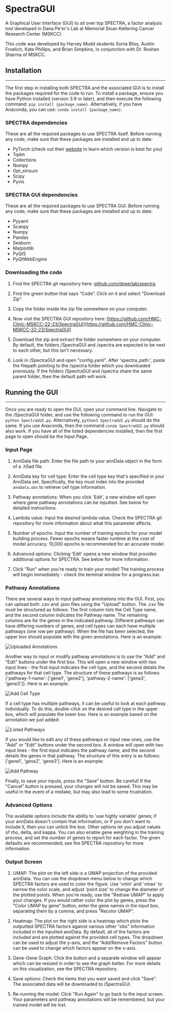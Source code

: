# SpectraGUI

A Graphical User Interface (GUI) to sit over top SPECTRA, a factor analysis tool developed in Dana Pe'er's Lab at Memorial Sloan Kettering Cancer Research Center (MSKCC).

This code was developed by Harvey Mudd students Sonia Bliss, Austin Froelich, Kate Phillips, and Brian Simpkins, in conjunction with Dr. Roshan Sharma of MSKCC.

## Installation

---

The first step in installing both SPECTRA and the associated GUI is to install the packages required for the code to run. To install a package, ensure you have Python installed (version 3.9 or later), and then execute the following command: `pip install {package_name}`. Alternatively, if you have Anaconda, you can use: `conda install {package_name}`.

### __SPECTRA dependencies__

These are all the required packages to use SPECTRA itself. Before running any code, make sure that these packages are installed and up to date:

- PyTorch (check out their [website](https://pytorch.org/get-started/locally/) to learn which version is best for you)
- Tqdm
- Collections
- Numpy
- Opt_einsum
- Scipy
- Pyvis

### __SPECTRA GUI dependencies__

These are all the required packages to use SPECTRA GUI. Before running any code, make sure that these packages are installed and up to date:

- Pyyaml
- Scanpy
- Numpy
- Pandas
- Seaborn
- Matplotlib
- PyQt5
- PyQtWebEngine

### __Downloading the code__

1. Find the SPECTRA git repository here: [github.com/dpeerlab/spectra](github.com/dpeerlab/spectra)

2. Find the green button that says “Code”. Click on it and select "Download Zip".

3. Copy the folder inside the zip file somewhere on your computer.

4. Now visit the SPECTRA GUI repository here: [https://github.com/HMC-Clinic-MSKCC-22-23/SpectraGUI](https://github.com/HMC-Clinic-MSKCC-22-23/SpectraGUI)

5. Download the zip and extract the folder somewhere on your computer. By default, the folders /SpectraGUI and /spectra are expected to be next to each other, but this isn't necessary.

6. Look in /SpectraGUI and open "config.yaml". After 'spectra_path:', paste the filepath pointing to the /spectra folder which you downloaded previously. If the folders /SpectraGUI and /spectra share the same parent folder, then the default path will work.

## Running the GUI

---

Once you are ready to open the GUI, open your command line. Navigate to the /SpectraGUI folder, and use the following command to run the GUI: `python SpectraGUI.py`. Alternatively, `python3 SpectraGUI.py` should do the same. If you use Anaconda, then the command `conda SpectraGUI.py` should also work. If you have all of the listed dependencies installed, then the first page to open should be the Input Page.

### __Input Page__

1. AnnData file path: Enter the file path to your annData object in the form of a .h5ad file.

2. AnnData key for cell type: Enter the cell type key that's specified in your AnnData set. Specifically, the key must index into the provided `annData.obs` to retrieve cell type information.

3. Pathway annotations: When you click 'Edit', a new window will open where gene pathway annotations can be inputted. See below for detailed instructions.

4. Lambda value: Input the desired lambda value. Check the SPECTRA git repository for more information about what this parameter affects.

5. Number of epochs: Input the number of training epochs for your model building process. Fewer epochs means faster runtime at the cost of model accuracy. 10,000 epochs is recommended for an accurate model.

6. Advanced options: Clicking 'Edit' opens a new window that provides additional options for SPECTRA. See below for more information.

7. Click "Run" when you're ready to train your model! The training process will begin immediately - check the terminal window for a progress bar.

### __Pathway Annotations__

There are several ways to input pathway annotations into the GUI. First, you can upload both .csv and .json files using the "Upload" button. The .csv file must be structured as follows: The first column lists the Cell Type name, and the second column indicates the Pathway name. The remaining columns are for the genes in the indicated pathway. Different pathways can have differing numbers of genes, and cell types can each have multiple pathways (one row per pathway). When the file has been selected, the upper box should populate with the given annotations. Here is an example:

![Uploaded Annotations](./img/path_ann_stock.png)

Another way to input or modify pathway annotations is to use the "Add" and "Edit" buttons under the first box. This will open a new window with two input lines - the first input indicates the cell type, and the second details the pathways for that cell type. The structure of these pathways is as follows: {'pathway-1-name': ['gene1', 'gene2'], 'pathway-2-name': ['gene2', 'gene3']}. Here is an example:

![Add Cell Type](./img/path_ann_add_annotation.png)

If a cell type has multiple pathways, it can be useful to look at each pathway individually. To do this, double-click on the desired cell type in the upper box, which will populate the lower box. Here is an example based on the annotation we just added:

![Listed Pathways](./img/path_ann_clicked.png)

If you would like to edit any of these pathways or input new ones, use the "Add" or "Edit" buttons under the second box. A window will open with two input lines - the first input indicates the pathway name, and the second details the genes in that pathway. The structure of this entry is as follows: ['gene1', 'gene2', 'gene3']. Here is an example:

![Add Pathway](./img/path_ann_add_set.png)

Finally, to save your inputs, press the "Save" button. Be careful! If the "Cancel" button is pressed, your changes will not be saved. This may be useful in the event of a mistake, but may also lead to some frustration.

### __Advanced Options__

The available options include the ability to 'use highly variable' genes; if your annData doesn't contain that information, or if you don't want to include it, then you can untick the box. Other options let you adjust values of rho, delta, and kappa. You can also enable gene weighting in the training process, and set the number of genes to report for each factor. The given defaults are recommended; see the SPECTRA repository for more information.

### __Output Screen__

1. UMAP: The plot on the left side is a UMAP projection of the provided annData. You can use the dropdown menu below to change which SPECTRA factors are used to color the figure. Use 'vmin' and 'vmax' to narrow the color scale, and adjust 'point size' to change the diameter of the plotted points. When you're ready, use the "Redraw UMAP" to apply your changes. If you would rather color the plot by genes, press the "Color UMAP by gene" button, enter the gene names in the input box, separating them by a comma, and press "Recolor UMAP".

2. Heatmap: The plot on the right side is a heatmap which plots the outputted SPECTRA factors against various other "obs" information included in the inputted annData. By default, all of the factors are included and are plotted against the provided cell types. The dropdown can be used to adjust the y-axis, and the "Add/Remove Factors" button can be used to change which factors appear on the x-axis.

3. Gene-Gene Graph: Click the button and a separate window will appear which can be resized in order to see the graph better. For more details on this visualization, see the SPECTRA repository.

4. Save options: Check the items that you want saved and click "Save". The associated data will be downloaded to /SpectraGUI.

5. Re-running the model: Click "Run Again" to go back to the input screen. Your parameters and pathway annotations will be remembered, but your trained model will be lost.
